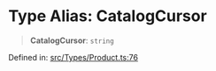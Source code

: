 # Type Alias: CatalogCursor

> **CatalogCursor**: `string`

Defined in: [src/Types/Product.ts:76](https://github.com/Fokusdotid/bail/blob/8a30cf93a8ac726f06d1ad6578695812a8253e53/src/Types/Product.ts#L76)
